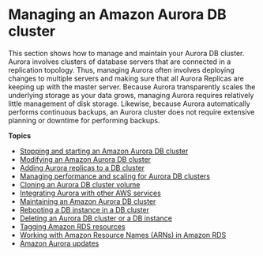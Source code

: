 # Managing an Amazon Aurora DB cluster<a name="CHAP_Aurora"></a>

 This section shows how to manage and maintain your Aurora DB cluster\. Aurora involves clusters of database servers that are connected in a replication topology\. Thus, managing Aurora often involves deploying changes to multiple servers and making sure that all Aurora Replicas are keeping up with the master server\. Because Aurora transparently scales the underlying storage as your data grows, managing Aurora requires relatively little management of disk storage\. Likewise, because Aurora automatically performs continuous backups, an Aurora cluster does not require extensive planning or downtime for performing backups\. 

**Topics**
+ [Stopping and starting an Amazon Aurora DB cluster](aurora-cluster-stop-start.md)
+ [Modifying an Amazon Aurora DB cluster](Aurora.Modifying.md)
+ [Adding Aurora replicas to a DB cluster](aurora-replicas-adding.md)
+ [Managing performance and scaling for Aurora DB clusters](Aurora.Managing.Performance.md)
+ [Cloning an Aurora DB cluster volume](Aurora.Managing.Clone.md)
+ [Integrating Aurora with other AWS services](Aurora.Integrating.md)
+ [Maintaining an Amazon Aurora DB cluster](USER_UpgradeDBInstance.Maintenance.md)
+ [Rebooting a DB instance in a DB cluster](USER_RebootInstance.md)
+ [Deleting an Aurora DB cluster or a DB instance](USER_DeleteInstance.md)
+ [Tagging Amazon RDS resources](USER_Tagging.md)
+ [Working with Amazon Resource Names \(ARNs\) in Amazon RDS](USER_Tagging.ARN.md)
+ [Amazon Aurora updates](Aurora.Updates.md)